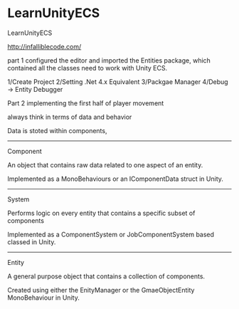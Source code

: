 # LearnUnityECS
LearnUnityECS

http://infalliblecode.com/

part 1 configured the editor and 
imported the Entities package, which
contained all the classes need to
work with Unity ECS.


1/Create Project
2/Setting .Net 4.x Equivalent
3/Packgae Manager
4/Debug -> Entity Debugger


Part 2
implementing the first half of player
movement

always think in terms of data and behavior

Data is stoted within components,


*******************************************************
Component

An object that contains raw data related to
one aspect of an entity.

Implemented as a MonoBehaviours or an IComponentData
struct in Unity.

*******************************************************
System

Performs logic on every entity that contains
a specific subset of components

Implemented as a ComponentSystem or JobComponentSystem
based classed in Unity.

*******************************************************
Entity

A general purpose object that contains a
collection of components.

Created using either the EnityManager or the
GmaeObjectEntity MonoBehaviour in Unity.
